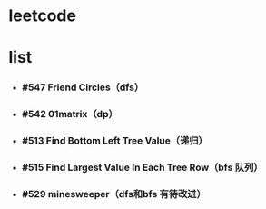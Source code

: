 # leetcode
# list
* ### #547 Friend Circles（dfs）
* ### #542 01matrix（dp）
* ### #513 Find Bottom Left Tree Value（递归）
* ### #515 Find Largest Value In Each Tree Row（bfs 队列）
* ### #529 minesweeper（dfs和bfs 有待改进）
